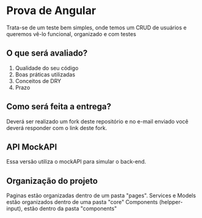 # Prova de Angular

Trata-se de um teste bem simples, onde temos um CRUD de usuários e queremos vê-lo funcional, organizado e com testes

## O que será avaliado?

1. Qualidade do seu código
2. Boas práticas utilizadas
3. Conceitos de DRY
4. Prazo

## Como será feita a entrega?

Deverá ser realizado um fork deste repositório e no e-mail enviado você deverá responder com o link deste fork.

## API MockAPI

Essa versão utiliza o mockAPI para simular o back-end.

## Organização do projeto

Paginas estão organizadas dentro de um pasta "pages".
Services e Models estão organizados dentro de uma pasta "core"
Components (helpper-input), estão dentro da pasta "components"

